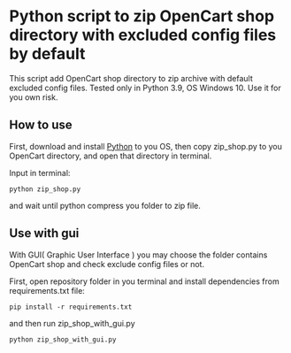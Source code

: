 # Python script to zip OpenCart shop directory with excluded config files by default

This script add OpenCart shop directory to zip archive with default excluded config files. Tested only in
Python 3.9, OS Windows 10. Use it for you own risk.

## How to use

First, download and install [Python](https://www.python.org/downloads/) to you OS, then copy zip_shop.py
to you OpenCart directory, and open that directory in terminal.

Input in terminal:

`python zip_shop.py`

and wait until python compress you folder to zip file.

## Use with gui

With GUI( Graphic User Interface ) you may choose the folder contains OpenCart shop and check exclude
config files or not.

First, open repository folder in you terminal and install dependencies from requirements.txt file:

`pip install -r requirements.txt`

and then run zip_shop_with_gui.py

`python zip_shop_with_gui.py`
